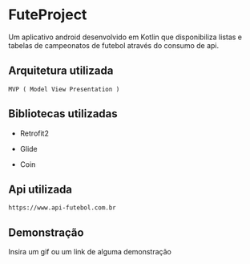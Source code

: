 # FuteProject
Um aplicativo android desenvolvido em Kotlin que disponibiliza listas e tabelas de campeonatos de futebol através do consumo de api.


## Arquitetura utilizada
    MVP ( Model View Presentation )

## Bibliotecas utilizadas

- Retrofit2

- Glide

- Coin

## Api utilizada

    https://www.api-futebol.com.br


## Demonstração

Insira um gif ou um link de alguma demonstração
